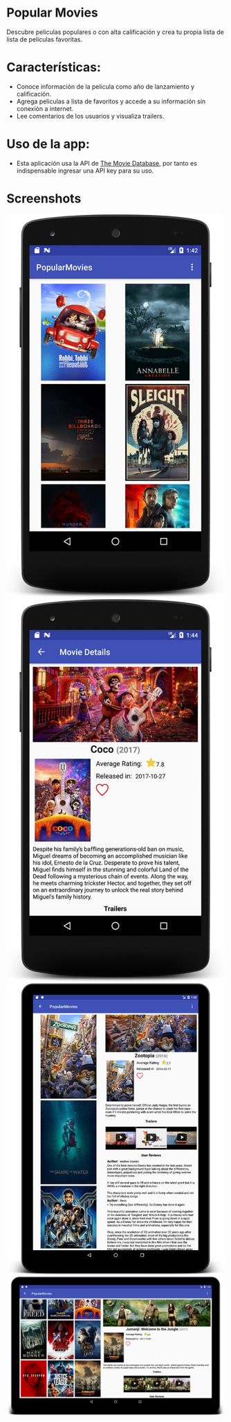 # Popular Movies

Descubre peliculas populares o con alta calificación y crea tu propia lista de lista de peliculas favoritas.

# Características:

- Conoce información de la pelicula como año de lanzamiento y calificación.
- Agrega peliculas a lista de favoritos y accede a su información sin conexión a internet.
- Lee comentarios de los usuarios y visualiza trailers.

# Uso de la app:

- Esta aplicación usa la API de [The Movie Database](https://developers.themoviedb.org/3/getting-started/introduction), por tanto es indispensable  ingresar una API key para su uso.

# Screenshots

![](PopularMovies_2/screenshoots/1.png)
![](PopularMovies_2/screenshoots/2.png)
![](PopularMovies_2/screenshoots/3.png)
![](PopularMovies_2/screenshoots/4.png)
